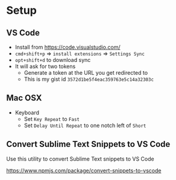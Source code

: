 # Setup

## VS Code

- Install from <https://code.visualstudio.com/>
- `cmd+shift+p` => `install extensions` => `Settings Sync`
- `opt+shift+d` to download sync
- It will ask for two tokens
  - Generate a token at the URL you get redirected to
  - This is my gist id `3572d1be5f4eac359763e5c14a32303c`

## Mac OSX

- Keyboard
  - Set `Key Repeat` to `Fast`
  - Set `Delay Until Repeat` to one notch left of `Short`

## Convert Sublime Text Snippets to VS Code

Use this utility to convert Sublime Text snippets to VS Code

<https://www.npmjs.com/package/convert-snippets-to-vscode>

